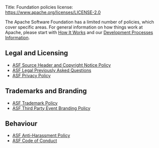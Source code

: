 Title:     Foundation policies
license: https://www.apache.org/licenses/LICENSE-2.0



The Apache Software Foundation has a limited number of policies, which cover specific
areas. For general information on how things work at Apache, please start with 
[How It Works](../how-it-works.html) and our [Development Processes Information](/dev/).

## Legal and Licensing ##

 * [ASF Source Header and Copyright Notice Policy](/legal/src-headers.html)
 * [ASF Legal Previously Asked Questions](/legal/resolved.html)
 * [ASF Privacy Policy](privacy.html)

## Trademarks and Branding ##

 * [ASF Trademark Policy](/foundation/marks/)
 * [ASF Third Party Event Branding Policy](/foundation/marks/events.html)

## Behaviour ##

 * [ASF Anti-Harassment Policy](anti-harassment.html)
 * [ASF Code of Conduct](conduct.html)

